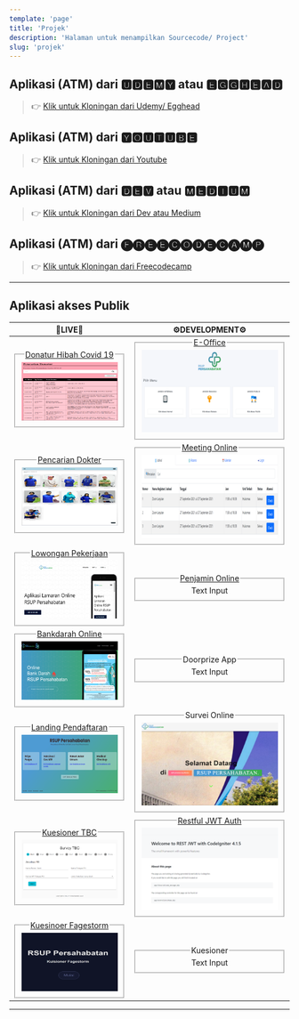 ```yaml
---
template: 'page'
title: 'Projek'
description: 'Halaman untuk menampilkan Sourcecode/ Project'
slug: 'projek'
---
```


## Aplikasi (ATM) dari 🆄🅳🅴🅼🆈 atau 🅴🅶🅶🅷🅴🅰🅳

> 👉 [Klik untuk Kloningan dari Udemy/ Egghead](project-kloningan-dari-udemy-egghead)

## Aplikasi (ATM) dari 🆈🅾🆄🆃🆄🅱🅴 

> 👉 [Klik untuk Kloningan dari Youtube](project-kloningan-dari-youtube)

## Aplikasi (ATM) dari 🅳🅴🆅 atau 🅼🅴🅳🅸🆄🅼

> 👉 [Klik untuk Kloningan dari Dev atau Medium](project-kloningan-dari-dev-atau-medium)

## Aplikasi (ATM) dari 🅕🅡🅔🅔🅒🅞🅓🅔🅒🅐🅜🅟

> 👉 [Klik untuk Kloningan dari Freecodecamp](project-kloningan-dari-freecodecamp)

---

## Aplikasi akses Publik


| <center>🚀LIVE🚀</center> | <center>⚙️DEVELOPMENT⚙️</center> |
| :---: | :---: |
|<fieldset><legend>[Donatur Hibah Covid 19](https://hibahcovid19.netlify.app/)</legend>![Pencarian Donatur](../images/pencarian-donatur.png)</fieldset>|<fieldset><legend>[E-Office](https://surat.rsuppersahabatan.co.id/)</legend>![Surat Menyurat](../images/e-office.png)</fieldset>|
|<fieldset><legend>[Pencarian Dokter](https://dokter.rsuppersahabatan.co.id/)</legend>![Pencarian Dokter](../images/pencarian-dokter.png)</fieldset>|<fieldset><legend>[Meeting Online](https://zoom.rsuppersahabatan.co.id/)</legend>![Meeting Online](../images/zoom-online.png)</fieldset>|
|<fieldset><legend>[Lowongan Pekerjaan](https://lowongan.rsuppersahabatan.co.id/)</legend>![Lowongan Online](../images/lowongan-online.png)</fieldset>|<fieldset><legend>[Penjamin Online](https://penjamin.rsuppersahabatan.co.id/)</legend><label for="text3">Text Input</label></fieldset>|
|<fieldset><legend>[Bankdarah Online](https://bankdarah.rsuppersahabatan.co.id/)</legend>![Bankdarah Online](../images/bankdarah-online.png)</fieldset>|<fieldset><legend>Doorprize App</legend><label for="text3">Text Input</label></fieldset>|
|<fieldset><legend>[Landing Pendaftaran](https://pendaftaran.rsuppersahabatan.co.id/)</legend>![Bankdarah Online](../images/pendaftaran-landing.png)</fieldset>|<fieldset><legend>Survei Online</legend>![Fagestorm](../images/survei-online.png)</fieldset>|
|<fieldset><legend>[Kuesioner TBC](https://survey-tbc.netlify.app/)</legend>![Fagestorm](../images/survei-tbc.png)</fieldset>|<fieldset><legend>[Restful JWT Auth](https://ci-rest-jwt.herokuapp.com/)</legend>![restful](../images/restful.png)</fieldset>|
|<fieldset><legend>[Kuesinoer Fagestorm	](https://fagestorm.netlify.app/)</legend>![Fagestorm](../images/fagestorm.png)</fieldset>|<fieldset><legend>Kuesioner</legend><label for="text3">Text Input</label></fieldset>|

---
